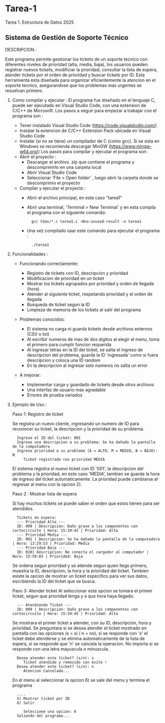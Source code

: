  # Tarea-1
Tarea 1. Estructura de Datos 2025

## Sistema de Gestión de Soporte Técnico

DESCRIPCION :

Este programa permite gestionar los tickets de un soporte tecnico con diferentes niveles de prioridad (alta, media, baja), los usuarios pueden registrar nuevos tickets, modificiar la prioridad, consultar la lista de espera, atender tickets por el orden de prioridad y buscar tickets por ID. Esta herramienta esta diseñada para organizar eficientemente la atencion en el soporte tecnico, asegurandose que los problemas mas urgentes se resuelvan primero.

1. Como compilar y ejecutar :
   El programa fue diseñado en el lenguaje C, puede ser ejecutado en Visual Studio Code, con una extension de C/C++ de Microsoft. Los pasos a seguir para empezar a trabajar con el programa son :
   - Tener instalado Visual Studio Code (https://code.visualstudio.com/)
   - Instalar la extencion de C/C++ Extension Pack ubicada en Visual Studio Code
   - Instalar (si no se tiene) un compilador de C (como gcc). Si se esta en Windows se recomienda descargar MinGW (https://www.mingw-w64.org/)
   Los pasos para compilar y ejecutar el programa son:
   * Abrir el proyecto :
      - Descargar el archivo .zip que contiene el programa y descomprimirlo en una carpeta local
      - Abrir Visual Studio Code
      - Seleccionar 'File > Open folder' , luego abrir la carpeta donde se descomprimio el proyecto
   * Compilar y ejecutar el proyecto :
      - Abrir el archivo principal, en este caso "tarea1"
      - Abrir una terminal, 'Terminal > New Terminal' y en esta compila el programa con el siguiente comando:

              gcc tdas/*.c tarea1.c -Wno-unused-result -o tarea1

      - Una vez compilado usar este comando para ejecutar el programa :

              ./tarea1

2. Funcionalidades :
   * Funcionando correctamente:
     - Registro de tickets con ID, descripcion y prioridad
     - Modificacion de prioridad en un ticket
     - Mostrar los tickets agrupados por prioridad y orden de llegada (hora)
     - Atender al siguiente ticket, respetando prioridad y el orden de llegada
     - Busqueda de ticket segun la ID
     - Limpieza de memoria de los tickets al salir del programa
       
   * Problemas conocidos:
     - El sistema no carga ni guarda tickets desde archivos externos (CSV o txt)
     - Al escribir numeros de mas de dos digitos al elegir el menu, toma el primero para cumplir funcion requerida
     - Al ingresar letras en la ID del ticket, se salta el ingreso de descripcion del problema, guarda la ID 'ingresada' como si fuera descripcion y coloca una ID random
     - En la descripcion al ingresar solo numeros no salta un error
       
   * A mejorar:
     - Implementar carga y guardado de tickets desde otros archivos
     - Una interfaz de usuario mas agradable 
     - Errores de prueba variados
       
3. Ejemplo de Uso :
   
   Paso 1: Registro de ticket
   
      Se registra un nuevo cliente, ingresando un numero de ID para reconocer su ticket, la descripcion y la prioridad de su problema.
   
         Ingrese el ID del ticket: 001
         Ingrese una descripcion a su problema: Se ha dañado la pantalla de la computadora
         Ingrese prioridad a su problema (A = ALTO, M = MEDIO, B = BAJO): M
            Ticket registrado con prioridad MEDIA
      El sistema registra el nuevo ticket con ID '001', la descripcion del problema y la prioridad, en este caso 'MEDIA', tambien se guarda la hora de ingreso del ticket automaticamente. La prioridad puede cambiarse al regresar al menu con la opcion 2).
   
   Paso 2 : Mostrar lista de espera
   
      Si hay muchos tickets se puede saber el orden que estos tienen para ser atendidos.
   
         Tickets en espera:
         --- Prioridad Alta ---
         ID: 009 | Descripcion: Daño grave a los componentes con cortocircuito | Hora: 15:39:45 | Prioridad: Alta
         --- Prioridad Media ---
         ID: 001 | Descripcion: Se ha dañado la pantalla de la computadora | Hora: 13:29:53 | Prioridad: Media
         --- Prioridad Baja ---
         ID: 010| Descripcion: No conecta el cargador al computador | Hora: 15:58:03 | Prioridad: Baja
      Se ordena segun prioridad y se atiende segun quien llego primero, muestra la ID, descripcion, la hora y la prioridad del ticket. Tambien existe la opcion de mostrar un ticket especifico para ver sus datos, escribiendo la ID del ticket que se busca.

    Paso 3: Atender ticket
      Al seleccionar esta opcion se tomara el primer ticket, segun que prioridad tenga y a que hora haya llegado.
   
         --- Atendiendo Ticket ---
         ID: 009 | Descripcion: Daño grave a los componentes con cortocircuito | Hora: 15:39:45 | Prioridad: Alta
      Se mostrara el primer ticket a atender, con su ID, descripcion, hora y prioridad. Se preguntara si se desea atender el ticket mostrado en pantalla con las opciones (s = si / n = no), si se responde con 's' el ticket debe atenderse y se elimina automaticamente de la lista de espera, si se responde que 'n' se cancela la operacion. No importa si se responde con una letra mayuscula o minuscula.
   
         Desea atender este ticket? (s/n): s
            Ticket atendido y removido con exito !
         Desea atender este ticket? (s/n): n
            Atencion Cancelada...
   En el menu al seleccionar la opcion 6) se sale del menu y termina el programa

         ....
         5) Mostrar ticket por ID
         6) Salir 
       
            Seleccione una opcion: 6
         Saliendo del programa...









      
   
